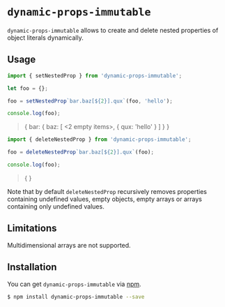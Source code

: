 # `dynamic-props-immutable`

`dynamic-props-immutable` allows to create and delete nested properties of object literals dynamically.

## Usage

```javascript
import { setNestedProp } from 'dynamic-props-immutable';

let foo = {};

foo = setNestedProp`bar.baz[${2}].qux`(foo, 'hello');

console.log(foo);
```

> { bar: { baz: [ <2 empty items>, { qux: 'hello' } ] } }

```javascript
import { deleteNestedProp } from 'dynamic-props-immutable';

foo = deleteNestedProp`bar.baz[${2}].qux`(foo);

console.log(foo);
```

> { }

Note that by default `deleteNestedProp` recursively removes properties containing undefined values, empty objects, empty arrays or arrays containing only undefined values.

## Limitations

Multidimensional arrays are not supported.

## Installation

You can get `dynamic-props-immutable` via [npm](http://npmjs.com).

```bash
$ npm install dynamic-props-immutable --save
```
